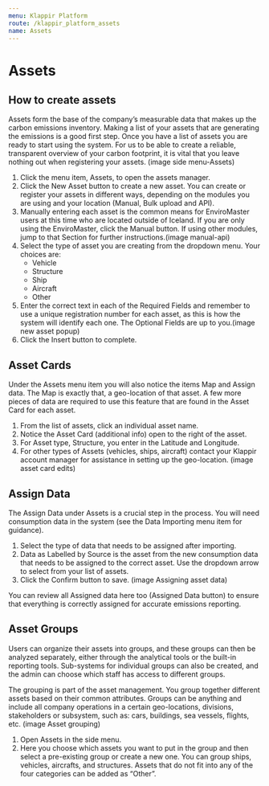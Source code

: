 ```yaml
---
menu: Klappir Platform
route: /klappir_platform_assets
name: Assets
---
```


# Assets

## How to create assets

Assets form the base of the company’s measurable data that makes up the carbon emissions inventory. Making a list of your assets that are generating the emissions is a good first step. Once you have a list of assets you are ready to start using the system.
For us to be able to create a reliable, transparent overview of your carbon footprint, it is vital that you leave nothing out when registering your assets. (image side menu-Assets)

  1. Click the menu item, Assets, to open the assets manager. 
  2. Click the New Asset button to create a new asset. You can create or register your assets in different ways, depending on the modules you are using and your location         (Manual, Bulk upload and API).
  3. Manually entering each asset is the common means for EnviroMaster users at this time who are located outside of Iceland. If you are only using the EnviroMaster, click the Manual button. If using other modules, jump to that Section for further instructions.(image manual-api)
  4. Select the type of asset you are creating from the dropdown menu. Your choices are:
      - Vehicle
      - Structure
      - Ship
      - Aircraft
      - Other
  5. Enter the correct text in each of the Required Fields and remember to use a unique registration number for each asset, as this is how the system will identify each one. The Optional Fields are up to you.(image new asset popup) 
  6. Click the Insert button to complete.
  
## Asset Cards
Under the Assets menu item you will also notice the items Map and Assign data. The Map is exactly that, a geo-location of that asset. A few more pieces of data are required to use this feature that are found in the Asset Card for each asset.

  1. From the list of assets, click an individual asset name.
  2. Notice the Asset Card (additional info) open to the right of the asset.
  3. For Asset type, Structure, you enter in the Latitude and Longitude.
  4. For other types of Assets (vehicles, ships, aircraft) contact your Klappir account manager for assistance in setting up the geo-location. (image asset card edits)

## Assign Data

The Assign Data under Assets is a crucial step in the process. You will need consumption data in the system (see the Data Importing menu item for guidance).

  1. Select the type of data that needs to be assigned after importing.
  2. Data as Labelled by Source is the asset from the new consumption data that needs to be assigned to the correct asset. Use the dropdown arrow to select from your list of assets.
  3. Click the Confirm button to save. (image Assigning asset data)

You can review all Assigned data here too (Assigned Data button) to ensure that everything is correctly assigned for accurate emissions reporting.

## Asset Groups

Users can organize their assets into groups, and these groups can then be analyzed separately, either through the analytical tools or the built-in reporting tools. Sub-systems for individual groups can also be created, and the admin can choose which staff has access to different groups.

The grouping is part of the asset management. You group together different assets based on their common attributes. Groups can be anything and include all company operations in a certain geo-locations, divisions, stakeholders or subsystem, such as: cars, buildings, sea vessels, flights, etc. (image Asset grouping)

  1. Open Assets in the side menu. 
  2. Here you choose which assets you want to put in the group and then select a pre-existing group or create a new one. You can group ships, vehicles, aircrafts, and structures. Assets that do not fit into any of the four categories can be added as “Other”.
